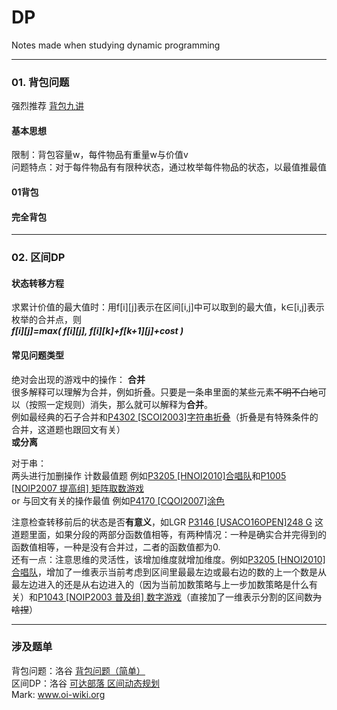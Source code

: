 # DP
Notes made when studying dynamic programming  

---

### 01. 背包问题
强烈推荐 [背包九讲](https://www.kancloud.cn/kancloud/pack/70124)
#### 基本思想
限制：背包容量w，每件物品有重量w与价值v  
问题特点：对于每件物品有有限种状态，通过枚举每件物品的状态，以最值推最值
#### 01背包
#### 完全背包
---
### 02. 区间DP
#### 状态转移方程
求累计价值的最大值时：用f[i][j]表示在区间[i,j]中可以取到的最大值，k∈[i,j]表示枚举的合并点，则  
***f[i][j]=max( f[i][j], f[i][k]+f[k+1][j]+cost )***  
#### 常见问题类型  
绝对会出现的游戏中的操作：
**合并**  
很多解释可以理解为合并，例如折叠。只要是一条串里面的某些元素~~不明不白地~~可以（按照一定规则）消失，那么就可以解释为**合并**。  
例如最经典的石子合并和[P4302 [SCOI2003]字符串折叠](https://www.luogu.com.cn/problem/P4302)（折叠是有特殊条件的合并，这道题也跟回文有关）  
**或分离**  

对于串：  
两头进行加删操作 计数最值题 例如[P3205 [HNOI2010]合唱队](https://www.luogu.com.cn/problem/P3205)和[P1005 [NOIP2007 提高组] 矩阵取数游戏](https://www.luogu.com.cn/problem/P1005)  
or 与回文有关的操作最值 例如[P4170 [CQOI2007]涂色](https://www.luogu.com.cn/problem/P4170)
  
注意检查转移前后的状态是否**有意义**，如LGR [P3146 [USACO16OPEN]248 G](https://www.luogu.com.cn/problem/P3146) 这道题里面，如果分段的两部分函数值相等，有两种情况：一种是确实合并完得到的函数值相等，一种是没有合并过，二者的函数值都为0.  
还有一点：注意思维的灵活性，该增加维度就增加维度。例如[P3205 [HNOI2010]合唱队](https://www.luogu.com.cn/problem/P3205)，增加了一维表示当前考虑到区间里最最左边或最右边的数的上一个数是从最左边进入的还是从右边进入的（因为当前加数策略与上一步加数策略是什么有关）和[P1043 [NOIP2003 普及组] 数字游戏](https://www.luogu.com.cn/problem/P1043)（直接加了一维表示分割的区间数~~为啥捏~~）

---

### 涉及题单  
背包问题：洛谷 [背包问题（简单）](https://www.luogu.com.cn/training/8917)  
区间DP：洛谷 [可达部落 区间动态规划](https://www.luogu.com.cn/training/55511#problems)  
Mark: www.oi-wiki.org
